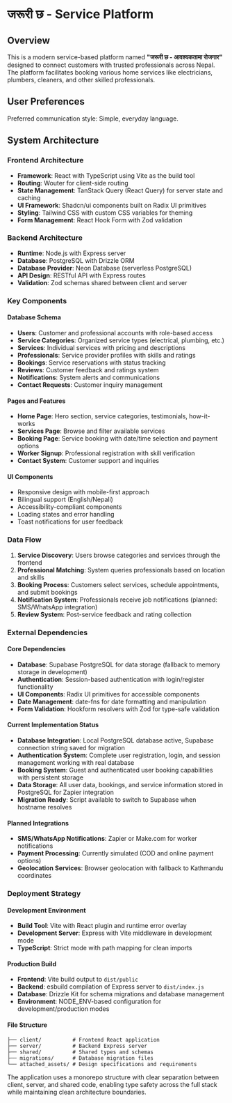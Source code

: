 # जरूरी छ - Service Platform

## Overview

This is a modern service-based platform named **"जरूरी छ - आवश्यकतामा रोजगार"** designed to connect customers with trusted professionals across Nepal. The platform facilitates booking various home services like electricians, plumbers, cleaners, and other skilled professionals.

## User Preferences

Preferred communication style: Simple, everyday language.

## System Architecture

### Frontend Architecture
- **Framework**: React with TypeScript using Vite as the build tool
- **Routing**: Wouter for client-side routing
- **State Management**: TanStack Query (React Query) for server state and caching
- **UI Framework**: Shadcn/ui components built on Radix UI primitives
- **Styling**: Tailwind CSS with custom CSS variables for theming
- **Form Management**: React Hook Form with Zod validation

### Backend Architecture
- **Runtime**: Node.js with Express server
- **Database**: PostgreSQL with Drizzle ORM
- **Database Provider**: Neon Database (serverless PostgreSQL)
- **API Design**: RESTful API with Express routes
- **Validation**: Zod schemas shared between client and server

### Key Components

#### Database Schema
- **Users**: Customer and professional accounts with role-based access
- **Service Categories**: Organized service types (electrical, plumbing, etc.)
- **Services**: Individual services with pricing and descriptions
- **Professionals**: Service provider profiles with skills and ratings
- **Bookings**: Service reservations with status tracking
- **Reviews**: Customer feedback and ratings system
- **Notifications**: System alerts and communications
- **Contact Requests**: Customer inquiry management

#### Pages and Features
- **Home Page**: Hero section, service categories, testimonials, how-it-works
- **Services Page**: Browse and filter available services
- **Booking Page**: Service booking with date/time selection and payment options
- **Worker Signup**: Professional registration with skill verification
- **Contact System**: Customer support and inquiries

#### UI Components
- Responsive design with mobile-first approach
- Bilingual support (English/Nepali)
- Accessibility-compliant components
- Loading states and error handling
- Toast notifications for user feedback

### Data Flow

1. **Service Discovery**: Users browse categories and services through the frontend
2. **Professional Matching**: System queries professionals based on location and skills
3. **Booking Process**: Customers select services, schedule appointments, and submit bookings
4. **Notification System**: Professionals receive job notifications (planned: SMS/WhatsApp integration)
5. **Review System**: Post-service feedback and rating collection

### External Dependencies

#### Core Dependencies
- **Database**: Supabase PostgreSQL for data storage (fallback to memory storage in development)
- **Authentication**: Session-based authentication with login/register functionality  
- **UI Components**: Radix UI primitives for accessible components
- **Date Management**: date-fns for date formatting and manipulation
- **Form Validation**: Hookform resolvers with Zod for type-safe validation

#### Current Implementation Status
- **Database Integration**: Local PostgreSQL database active, Supabase connection string saved for migration
- **Authentication System**: Complete user registration, login, and session management working with real database
- **Booking System**: Guest and authenticated user booking capabilities with persistent storage
- **Data Storage**: All user data, bookings, and service information stored in PostgreSQL for Zapier integration
- **Migration Ready**: Script available to switch to Supabase when hostname resolves

#### Planned Integrations
- **SMS/WhatsApp Notifications**: Zapier or Make.com for worker notifications
- **Payment Processing**: Currently simulated (COD and online payment options)
- **Geolocation Services**: Browser geolocation with fallback to Kathmandu coordinates

### Deployment Strategy

#### Development Environment
- **Build Tool**: Vite with React plugin and runtime error overlay
- **Development Server**: Express with Vite middleware in development mode
- **TypeScript**: Strict mode with path mapping for clean imports

#### Production Build
- **Frontend**: Vite build output to `dist/public`
- **Backend**: esbuild compilation of Express server to `dist/index.js`
- **Database**: Drizzle Kit for schema migrations and database management
- **Environment**: NODE_ENV-based configuration for development/production modes

#### File Structure
```
├── client/          # Frontend React application
├── server/          # Backend Express server
├── shared/          # Shared types and schemas
├── migrations/      # Database migration files
└── attached_assets/ # Design specifications and requirements
```

The application uses a monorepo structure with clear separation between client, server, and shared code, enabling type safety across the full stack while maintaining clean architecture boundaries.
